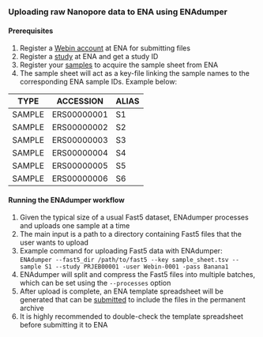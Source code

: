 ### Uploading raw Nanopore data to ENA using ENAdumper

#### Prerequisites
1. Register a [Webin account](https://ena-docs.readthedocs.io/en/latest/submit/general-guide/registration.html) at ENA for submitting files
2. Register a [study](https://ena-docs.readthedocs.io/en/latest/submit/study.html) at ENA and get a study ID
3. Register your [samples](https://ena-docs.readthedocs.io/en/latest/submit/samples.html) to acquire the sample sheet from ENA
4. The sample sheet will act as a key-file linking the sample names to the corresponding ENA sample IDs. Example below:

| TYPE | ACCESSION | ALIAS |
| --- | --- | --- |
| SAMPLE | ERS00000001 | S1 |
| SAMPLE | ERS00000002 | S2 |
| SAMPLE | ERS00000003 | S3 |
| SAMPLE | ERS00000004 | S4 |
| SAMPLE | ERS00000005 | S5 |
| SAMPLE | ERS00000006 | S6 |

#### Running the ENAdumper workflow
1. Given the typical size of a usual Fast5 dataset, ENAdumper processes and uploads one sample at a time
2. The main input is a path to a directory containing Fast5 files that the user wants to upload
3. Example command for uploading Fast5 data with ENAdumper: <br/>
`ENAdumper --fast5_dir /path/to/fast5 --key sample_sheet.tsv --sample S1 --study PRJEB00001 -user Webin-0001 -pass Banana1`
4. ENAdumper will split and compress the Fast5 files into multiple batches, which can be set using the `--processes` option
5. After upload is complete, an ENA template spreadsheet will be generated that can be [submitted](https://ena-docs.readthedocs.io/en/latest/submit/reads/interactive.html#step-3-submit-the-template-spreadsheet) to include the files in the permanent archive
6. It is highly recommended to double-check the template spreadsheet before submitting it to ENA
